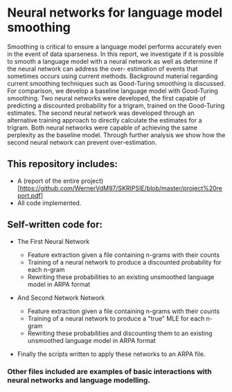 # Neural networks for language model smoothing

Smoothing is critical to ensure a language model performs accurately even in the event of
data sparseness. In this report, we investigate if it is possible to smooth a language model
with a neural network as well as determine if the neural network can address the over-
estimation of events that sometimes occurs using current methods. Background material
regarding current smoothing techniques such as Good-Turing smoothing is discussed. For
comparison, we develop a baseline language model with Good-Turing smoothing. Two
neural networks were developed, the first capable of predicting a discounted probability
for a trigram, trained on the Good-Turing estimates. The second neural network was
developed through an alternative training approach to directly calculate the estimates for
a trigram. Both neural networks were capable of achieving the same perplexity as the
baseline model. Through further analysis we show how the second neural network can
prevent over-estimation.

## This repository includes:

- A (report of the entire project)[https://github.com/WernerVdM97/SKRIPSIE/blob/master/project%20report.pdf]
- All code implemented.

## Self-written code for:
 - The First Neural Network
    - Feature extraction given a file containing n-grams with their counts
    - Training of a neural network to produce a discounted probability for each n-gram
    - Rewriting these probabilities to an existing unsmoothed language model in ARPA format
  
- And Second Network Network
  - Feature extraction given a file containing n-grams with their counts
  - Training of a neural network to produce a "true" MLE for each n-gram
  - Rewriting these probabilities and discounting them to an existing unsmoothed language model in ARPA format
 
- Finally the scripts written to apply these networks to an ARPA file.

### Other files included are examples of basic interactions with neural networks and language modelling.
